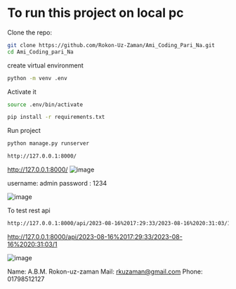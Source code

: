 # To run this project on local pc 

Clone the repo:
```bash
git clone https://github.com/Rokon-Uz-Zaman/Ami_Coding_Pari_Na.git
cd Ami_Coding_pari_Na
```

create virtual environment
```bash
python -m venv .env
```
Activate it
```bash
source .env/bin/activate
```

```bash
pip install -r requirements.txt
```
Run project
```bash
python manage.py runserver
```



```bash
http://127.0.0.1:8000/
```
http://127.0.0.1:8000/
![image](https://github.com/Rokon-Uz-Zaman/Ami_Coding_Pari_Na/assets/26451679/ccd44bbe-bd3e-40d8-aa8e-56bc1df6a9de)

username: admin
password : 1234

![image](https://github.com/Rokon-Uz-Zaman/Ami_Coding_Pari_Na/assets/26451679/56b59ce0-fab1-4d2c-8e4c-40c8d4a0b9cb)



To test rest api
```bash
http://127.0.0.1:8000/api/2023-08-16%2017:29:33/2023-08-16%2020:31:03/1
```

http://127.0.0.1:8000/api/2023-08-16%2017:29:33/2023-08-16%2020:31:03/1


![image](https://github.com/Rokon-Uz-Zaman/Ami_Coding_Pari_Na/assets/26451679/9d7fcb31-6539-44f4-832d-cf6979b9b5fc)




Name: A.B.M. Rokon-uz-zaman 
Mail: rkuzaman@gmail.com
Phone: 01798512127
